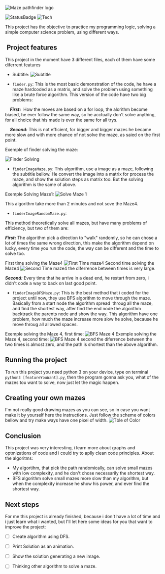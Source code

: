 ![Maze pathfinder logo](https://i.imgur.com/d0JN8qJ.jpg')

  
  

![StatusBadge](https://badgen.net/badge/Status/Finished/green)  ![Tech](https://badgen.net/badge/Tech/Python/blue)

  

This project has the objective to practice my programming logic, solving a simple computer science problem, using different ways.

  

##  Project features

  

This project in the moment have 3 different files, each of them have some diferrent features

- Subtitle:
![Subtitle](https://i.imgur.com/4ijJBTZ.jpg)
  

- `finder.py`: This is the most basic demonstration of the code, he have a maze hardcoded as a matrix, and solve the problem using something like a brute force algorithm. This version of the code have two big problems:

    ***First:***  How the moves are based on a for loop, the alorithm become biased, he ever follow the same way, so he acctually don't solve anything, for all choice that his made is ever the same for all trys.

    ***Second:*** This is not efficient, for bigger and bigger mazes he became more slow and with more chance of not solve the maze, as saied on the first point.
	
Exemple of finder solving the maze:
	
![Finder Solving](https://i.imgur.com/uMfnHGC.jpg)

  

- `finderImageMaze.py`: This algorithm, use a image as a maze, following the subtitle bellow. He convert the image into a matrix for process the maze, and show the solution steps as matrix too. But the solving algorithm is the same of above.

Exemple Solving Maze1:
![Solve Maze 1](https://i.imgur.com/0HotLkc.jpg)

This algorithm take more than 2 minutes and not sove the Maze4.

  

- `finderImageRandomMaze.py`:

This method theoretically solve all mazes, but have many problems of efficiency, but two of them are:

  

***First:*** The algorithm pick a direction to "walk" randomly, so he can chose a lot of times the same wrong direction, this make the algorithm depend on lucky, every time you run the code, the way can be different and the time to solve too.

First time solving the Maze4
![First Time maze4](https://i.imgur.com/3AUr0Xo.jpg)
Second time solving the Maze4
![Second Time maze4](https://i.imgur.com/GrZFLiE.jpg)
the diferrence between times is very large.

  

***Second:*** Every time that he arrive in a dead end, he restart from zero, i didn't code a way to back on last good point.

  

- `finderImageBFSMaze.py`: This is the best method that i coded for the project until now, they use BFS algorithm to move through the maze. Basically from a start node the algorithm spread  throug all the maze, and find the shortest way, after find the end node the algorithm backtrack the parents node and show the way. This algorithm have one problem, how much the maze increase more slow he solve, because he move throug all allowed spaces.

Exemple solving the Maze 4, first time:
![BFS Maze 4](https://i.imgur.com/uwzFm5c.jpg)
Exemple solving the Maze 4, second time:
![BFS Maze 4 second](https://i.imgur.com/JG5szoX.jpg)
the diferrence between the two times is almost zero, and the path is shortest than the above algorithm.
  

## Running the project

  

To run this project you need python 3 on your device, type on terminal `python3 [featureYouWant].py`, then the program gonna ask you, what of the mazes tou want to solve, now just let the magic happen.

  

## Creating your own mazes

  

I'm not really good drawing mazes as you can see, so in case you want make it by yourself here the instructions. Just follow the scheme of colors bellow and try make ways have one pixel of width.
![Tble of Color](https://i.imgur.com/Ht3m2pr.jpg)

## Conclusion
This project was very interesting, i learn more about graphs and optmizations of code and i could try to aplly clean code principles. About the algoritms:
- My algortihm, that pick the path randomically, can solve small mazes with low complexity, and he don't chose necessarily the shortest way.
- BFS algorithm solve small mazes more slow than my algorithm, but when the complexity increase he show his power, and ever find the shortest way.

## Next steps
For me this project is already finished, because i don't have a lot of time and i just learn what i wanted, but I'll let here some ideas for you that want to improve the project:
- [ ] Create algorithm using DFS.
- [ ] Print Solution as an animation.
- [ ] Show the solution generating a new image.
- [ ] Thinking other algorithm to solve a maze.

